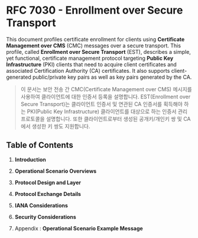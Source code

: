 # RFC 7030 - Enrollment over Secure Transport

This document profiles certificate enrollment for clients using **Certificate Management over CMS** (CMC) messages over a secure transport. This profile, called **Enrollment over Secure Transport** (EST), describes a simple, yet functional, certificate management protocol targeting **Public Key Infrastructure** (PKI) clients that need to acquire client certificates and associated Certification Authority (CA) certificates. It also supports client-generated public/private key pairs as well as key pairs generated by the CA.

> 이 문서는 보안 전송 간 CMC(Certificate Management over CMS) 메시지를 사용하여 클라이언트에 대한 인증서 등록을 설명합니다. EST(Enrollment over Secure Transport)는 클라이언트 인증서 및 연관된 CA 인증서를 획득해야 하는 PKI(Public Key Infrastructure) 클라이언트를 대상으로 하는 인증서 관리 프로토콜을 설명합니다. 또한 클라이언트로부터 생성된 공개키/개인키 쌍 및 CA에서 생성한 키 쌍도 지원합니다.
> <br/>

## Table of Contents

1.  **Introduction**
    
2.  **Operational Scenario Overviews**
    
3.  **Protocol Design and Layer**
    
4.  **Protocol Exchange Details**
    
5.  **IANA Considerations**
    
6.  **Security Considerations**
    
7.  Appendix : **Operational Scenario Example Message**